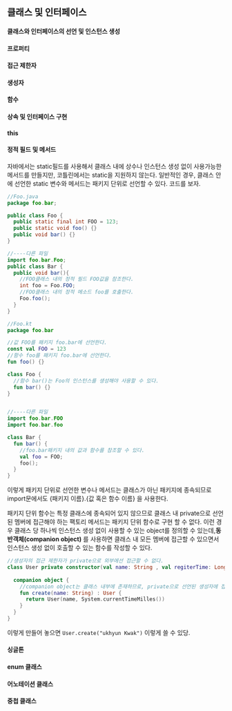 ## 클래스 및 인터페이스

#### 클래스와 인터페이스의 선언 및 인스턴스 생성

#### 프로퍼티

#### 접근 제한자

#### 생성자

#### 함수

#### 상속 및 인터페이스 구현

#### this

#### 정적 필드 및 메서드

자바에서는 static필드를 사용해서 클래스 내에 상수나 인스턴스 생성 없이 사용가능한 메서드를 만들지만, 코틀린에서는 static을 지원하지 않는다. 일반적인 경우, 클래스 안에 선언한 static 변수와 메서드는 패키지 단위로 선언할 수 있다. 코드를 보자.

```java
//Foo.java
package foo.bar;

public class Foo {
  public static final int FOO = 123;
  public static void foo() {}
  public void bar() {}
}

//----다른 파일
import foo.bar.Foo;
public class Bar {
  public void bar(){
    //FOO클래스 내의 정적 필드 FOO값을 참조한다.
    int foo = Foo.FOO;
    //FOO클래스 내의 정적 메소드 foo를 호출한다.
    Foo.foo();
  }
}
```

```kotlin
//Foo.kt
package foo.bar

//값 FOO를 패키지 foo.bar에 선언한다.
const val FOO = 123
//함수 foo를 패키지 foo.bar에 선언한다.
fun foo() {}

class Foo {
  //함수 bar()는 Foo의 인스턴스를 생성해야 사용할 수 있다.
  fun bar() {}
}


//----다른 파일
import foo.bar.FOO
import foo.bar.foo

class Bar {
  fun bar() {
    //foo.bar패키지 내의 값과 함수를 참조할 수 있다.
    val foo = FOO;
    foo();
  }
}
```

이렇게 패키지 단위로 선언한 변수나 메서드는 클래스가 아닌 패키지에 종속되므로 import문에서도 {패키지 이름}.{값 혹은 함수 이름} 을 사용한다.  

패키지 단위 함수는 특정 클래스에 종속되어 있지 않으므로 클래스 내 private으로 선언된 멤버에 접근해야 하는 팩토리 메서드는 패키지 단위 함수로 구현 할 수 없다. 이런 경우 클래스 당 하나씩 인스턴스 생성 없이 사용할 수 있는 object를 정의할 수 있는데,**동반객체(companion object)** 를 사용하면 클래스 내 모든 멤버에 접근할 수 있으면서 인스턴스 생성 없이 호출할 수 있는 함수를 작성할 수 있다. 

```kotlin
//생성자의 접근 제한자가 private으로 외부에선 접근할 수 없다.
class User private constructor(val name: String , val regiterTime: Long) {
  
  companion object {
    //companion object는 클래스 내부에 존재하므로, private으로 선언된 생성자에 접근할 수 있다.
    fun create(name: String) : User {
      return User(name, System.currentTimeMilles())
    }
  }
}
```

이렇게 만들어 놓으면 `User.create("ukhyun Kwak")` 이렇게 쓸 수 있당.

#### 싱글톤

#### enum 클래스

#### 어노테이션 클래스

#### 중첩 클래스



